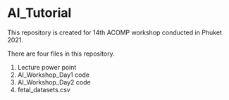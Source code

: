 # AI_Tutorial

This repository is created for 14th ACOMP workshop conducted in Phuket 2021. 

There are four files in this repository. 
1. Lecture power point
2. AI_Workshop_Day1 code
3. AI_Workshop_Day2 code
4. fetal_datasets.csv





